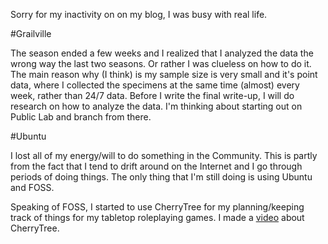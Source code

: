 <!--
.. title: Nov 12, 2018 Update
.. slug: nov-12-2018-update
.. date: 2018-11-12 10:34:32 UTC-05:00
.. tags: Ubuntu, wetlands, open science
.. category: news
.. link: 
.. description: 
.. type: text
-->

Sorry for my inactivity on on my blog, I was busy with real life.

#Grailville

The season ended a few weeks and I realized that I analyzed the data the wrong way the last two seasons. Or rather I was clueless on how to do it. The main reason why (I think) is my sample size is very small and it's point data, where I collected the specimens at the same time (almost) every week, rather than 24/7 data. Before I write the final write-up, I will do research on how to analyze the data.  I'm thinking about starting out on Public Lab and branch from there.

#Ubuntu

I lost all of my energy/will to do something in the Community.  This is partly from the fact that I tend to drift around on the Internet and I go through periods of doing things. The only thing that I'm still doing is using Ubuntu and FOSS.

Speaking of FOSS, I started to use CherryTree for my planning/keeping track of things for my tabletop roleplaying games. I made a [video](https://youtu.be/tSZOPIXYtLE) about CherryTree.
